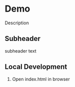 # Demo

Description

## Subheader

subheader text

## Local Development

1. Open index.html in browser
